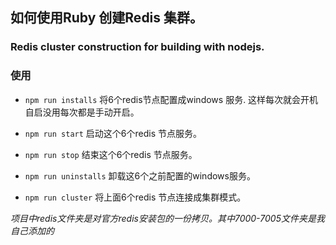 ## 如何使用Ruby 创建Redis 集群。

### Redis cluster construction for building with nodejs.
 
### 使用

- `npm run installs` 将6个redis节点配置成windows 服务. 这样每次就会开机自启没用每次都是手动开启。
- `npm run start` 启动这个6个redis 节点服务。
- `npm run stop` 结束这个6个redis 节点服务。
- `npm run uninstalls` 卸载这6个之前配置的windows服务。

- `npm run cluster` 将上面6个redis 节点连接成集群模式。

*项目中redis文件夹是对官方redis安装包的一份拷贝。其中7000-7005文件夹是我自己添加的*